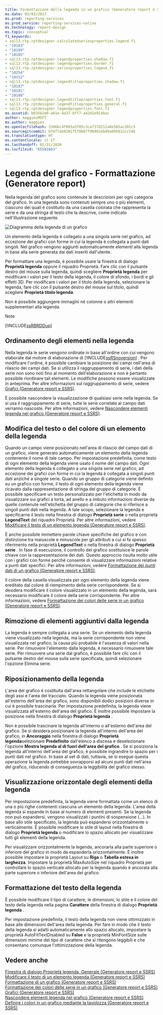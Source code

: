 ```yaml
---
title: Formattazione della legenda in un grafico (Generatore report e SSRS) | Microsoft Docs
ms.date: 03/03/2017
ms.prod: reporting-services
ms.prod_service: reporting-services-native
ms.technology: report-design
ms.topic: conceptual
f1_keywords:
- sql13.rtp.rptdesigner.calculatedseriesproperties.legend.f1
- "10183"
- "10189"
- "10185"
- sql13.rtp.rptdesigner.legendproperties.shadow.f1
- sql13.rtp.rptdesigner.legendproperties.border.f1
- sql13.rtp.rptdesigner.seriesproperties.legend.f1
- "10254"
- "10152"
- sql13.rtp.rptdesigner.legendtitleproperties.shadow.f1
- "10187"
- "10181"
- "10188"
- sql13.rtp.rptdesigner.legendtitleproperties.font.f1
- sql13.rtp.rptdesigner.legendtitleproperties.general.f1
- sql13.rtp.rptdesigner.legendproperties.font.f1
ms.assetid: b035b2e0-ab1e-4a37-bff7-a42d1e914bac
author: maggiesMSFT
ms.author: maggies
ms.openlocfilehash: 3306bc4f093a3f05c3caf37d212a8e585ac201c5
ms.sourcegitcommit: b78f7ab9281f570b87f96991ebd9a095812cc546
ms.translationtype: HT
ms.contentlocale: it-IT
ms.lasthandoff: 01/31/2020
ms.locfileid: "65581663"
---
```

# <a name="chart-legend---formatting-report-builder"></a>Legenda del grafico - Formattazione (Generatore report)
  Nella legenda del grafico sono contenute le descrizioni per ogni categoria del grafico. In una legenda sono contenuti sempre uno o più elementi, ciascuno dei quali è costituito da una casella colorata che rappresenta la serie e da una stringa di testo che la descrive, come indicato nell'illustrazione seguente.  
  
 ![Diagramma della legenda di un grafico](../../reporting-services/report-design/media/rs-legenddiagram.gif "Diagramma della legenda di un grafico")  
  
 Un elemento della legenda è collegato a una singola serie nel grafico, ad eccezione dei grafici con forme in cui la legenda è collegata a punti dati singoli. Nel grafico vengono aggiunti automaticamente elementi alla legenda in base alla serie generata dai dati inseriti dall'utente.  
  
 Per formattare una legenda, è possibile usare la finestra di dialogo **Proprietà legenda** oppure il riquadro Proprietà. Fare clic con il pulsante destro del mouse sulla legenda, quindi scegliere **Proprietà legenda** per modificare i valori per il testo della legenda, il colore di sfondo, i bordi e gli effetti 3D. Per modificare i valori per il titolo della legenda, selezionare la legenda, fare clic con il pulsante destro del mouse sul titolo, quindi scegliere **Proprietà titolo legenda**.  
  
 Non è possibile aggiungere immagini né colonne o altri elementi supplementari alla legenda.  
  
> [!NOTE]  
>  [!INCLUDE[ssRBRDDup](../../includes/ssrbrddup-md.md)]  
  
## <a name="ordering-legend-items-in-the-legend"></a>Ordinamento degli elementi nella legenda  
 Nella legenda le serie vengono ordinate in base all'ordine con cui vengono elaborate dal motore di elaborazione di [!INCLUDE[ssRSnoversion](../../includes/ssrsnoversion-md.md)] . Per modificare l'ordine, è possibile cambiare la posizione dei campi nell'area di rilascio dei campi dati. Se si utilizza il raggruppamento di serie, i dati della serie non sono noti fino al momento dell'elaborazione e non è pertanto possibile riordinare tali elementi. Le modifiche possono essere visualizzate in anteprima. Per altre informazioni sul raggruppamento di serie, vedere [Grafici &#40;Generatore report e SSRS&#41;](../../reporting-services/report-design/charts-report-builder-and-ssrs.md).  
  
 È possibile nascondere la visualizzazione di qualsiasi serie nella legenda. Se si usa il raggruppamento di serie, tutte le serie correlate al campo dati verranno nascoste. Per altre informazioni, vedere [Nascondere elementi legenda nel grafico &#40;Generatore report e SSRS&#41;](../../reporting-services/report-design/chart-legend-hide-items-report-builder.md).  
  
## <a name="changing-the-text-or-color-of-a-legend-item-in-the-legend"></a>Modifica del testo o del colore di un elemento della legenda  
 Quando un campo viene posizionato nell'area di rilascio del campo dati di un grafico, viene generato automaticamente un elemento della legenda contenente il nome di tale campo. Per impostazione predefinita, come testo di ogni elemento della legenda viene usato il nome del campo dati. Ogni elemento della legenda è collegato a una singola serie nel grafico, ad eccezione dei grafici con forme in cui la legenda è collegata a singoli punti dati anziché a singole serie. Quando un gruppo di categorie viene definito su un grafico con forme, il testo di ogni elemento della legenda viene ricavato dalla rappresentazione di stringa del gruppo di categorie. È possibile specificare un testo personalizzato per l'etichetta in modo da visualizzare sui grafici a torta, ad anello e a imbuto informazioni diverse da quelle contenute nell'etichetta del gruppo di categorie che si riferisce a singoli punti dati nella legenda. A tale scopo, selezionare la legenda e specificarne il testo nella finestra di dialogo **Proprietà serie** o nella proprietà **LegendText** del riquadro Proprietà. Per altre informazioni, vedere [Modificare il testo di un elemento legenda &#40;Generatore report e SSRS&#41;](../../reporting-services/report-design/chart-legend-change-item-text-report-builder.md).  
  
 È anche possibile immettere parole chiave specifiche del grafico e con distinzione tra maiuscole e minuscole per gli attributi a cui si fa spesso riferimento nella proprietà **LegendText** o nella finestra di dialogo **Proprietà serie** . In fase di esecuzione, il controllo del grafico sostituisce le parole chiave con la rappresentazione dei dati. Questo approccio risulta molto utile con i grafici con forme perché consente di visualizzare informazioni relative a punti dati specifici. Per altre informazioni, vedere [Formattazione dei punti dati di un grafico &#40;Generatore report e SSRS&#41;](../../reporting-services/report-design/formatting-data-points-on-a-chart-report-builder-and-ssrs.md).  
  
 Il colore della casella visualizzata per ogni elemento della legenda viene ereditato dal colore di riempimento della serie corrispondente. Se si desidera modificare il colore visualizzato in un elemento della legenda, sarà necessario modificare il colore della serie corrispondente. Per altre informazioni, vedere [Formattazione dei colori delle serie in un grafico &#40;Generatore report e SSRS&#41;](../../reporting-services/report-design/formatting-series-colors-on-a-chart-report-builder-and-ssrs.md).  
  
## <a name="removing-extra-legend-items-from-the-legend"></a>Rimozione di elementi aggiuntivi dalla legenda  
 La legenda è sempre collegata a una serie. Se un elemento della legenda viene visualizzato nella legenda, ma la serie corrispondente non viene visualizzata nel grafico, la causa più probabile è l'assenza di valori nella serie. Per rimuovere l'elemento dalla legenda, è necessario rimuovere tale serie. Per rimuovere una serie dal grafico, è possibile fare clic con il pulsante destro del mouse sulla serie specificata, quindi selezionare l'opzione Elimina serie.  
  
## <a name="repositioning-the-legend"></a>Riposizionamento della legenda  
 L'area del grafico è costituita dall'area rettangolare che include le etichette degli assi e l'area del tracciato. Quando la legenda viene posizionata all'esterno dell'area del grafico, sono disponibili dodici posizioni diverse in cui è possibile trascinarla. Per impostazione predefinita, la legenda viene visualizzata all'esterno dell'area del grafico. È inoltre possibile impostare la posizione nella finestra di dialogo **Proprietà legenda** .  
  
 Non è possibile trascinare la legenda all'interno o all'esterno dell'area del grafico. Se si desidera posizionare la legenda all'interno dell'area del grafico, in **Ancoraggio** nella finestra di dialogo **Proprietà legenda**selezionare **Predefinito** dall'elenco a discesa e deselezionare l'opzione **Mostra legenda al di fuori dell'area del grafico** . Se si posiziona la legenda all'interno dell'area del grafico, è possibile ingrandire lo spazio per i punti dati nel grafico. In base al set di dati, tuttavia, se si esegue questa operazione la legenda potrebbe sovrapporsi ad alcuni punti dati nell'area del grafico, riducendo di conseguenza la leggibilità del grafico stesso.  
  
## <a name="displaying-legend-items-horizontally"></a>Visualizzazione orizzontale degli elementi della legenda  
 Per impostazione predefinita, la legenda viene formattata come un elenco di una o più righe contenenti ciascuna un elemento della legenda. L'area della legenda si espande in base al numero di elementi presenti. Se la legenda non può espandersi, vengono visualizzati i puntini di sospensione (...). In base allo stile specificato, la legenda può espandersi orizzontalmente o verticalmente. È possibile modificare lo stile di layout nella finestra di dialogo **Proprietà legenda** o modificare lo spazio allocato per visualizzare tutti gli elementi della legenda.  
  
 Per visualizzare orizzontalmente la legenda, ancorarla alla parte superiore o inferiore del grafico in modo da espanderla orizzontalmente. È inoltre possibile impostare la proprietà Layout su **Riga** o **Tabella estesa in larghezza**. Impostare la proprietà MaxAutoSize nel riquadro Proprietà per controllare lo spazio verticale allocato per la legenda quando è ancorata alla parte superiore o inferiore dell'area del grafico.  
  
## <a name="formatting-the-legend-text"></a>Formattazione del testo della legenda  
 È possibile modificare il tipo di carattere, le dimensioni, lo stile e il colore del testo della legenda nella pagina **Carattere** della finestra di dialogo **Proprietà legenda** .  
  
 Per impostazione predefinita, il testo della legenda non viene ottimizzato in base alle dimensioni dell'area della legenda. Per fare in modo che il testo della legenda si adatti automaticamente allo spazio allocato, impostare la proprietà AutoFitTextDisabled su **False** e la proprietà MinFontSize sulle dimensioni minime del tipo di carattere che si ritengono leggibili e che consentano comunque l'ottimizzazione della legenda.  
  
## <a name="see-also"></a>Vedere anche  
 [Finestra di dialogo Proprietà legenda, Generale &#40;Generatore report e SSRS&#41;](https://msdn.microsoft.com/library/db718f8f-f185-422f-871c-96f0749e5893)   
 [Modificare il testo di un elemento legenda &#40;Generatore report e SSRS&#41;](../../reporting-services/report-design/chart-legend-change-item-text-report-builder.md)   
 [Formattazione di un grafico &#40;Generatore report e SSRS&#41;](../../reporting-services/report-design/formatting-a-chart-report-builder-and-ssrs.md)   
 [Formattazione dei colori delle serie in un grafico &#40;Generatore report e SSRS&#41;](../../reporting-services/report-design/formatting-series-colors-on-a-chart-report-builder-and-ssrs.md)   
 [Grafici &#40;Generatore report e SSRS&#41;](../../reporting-services/report-design/charts-report-builder-and-ssrs.md)   
 [Nascondere elementi legenda nel grafico &#40;Generatore report e SSRS&#41;](../../reporting-services/report-design/chart-legend-hide-items-report-builder.md)   
 [Definire i colori in un grafico mediante la tavolozza &#40;Generatore report e SSRS&#41;](../../reporting-services/report-design/define-colors-on-a-chart-using-a-palette-report-builder-and-ssrs.md)  
  
  
